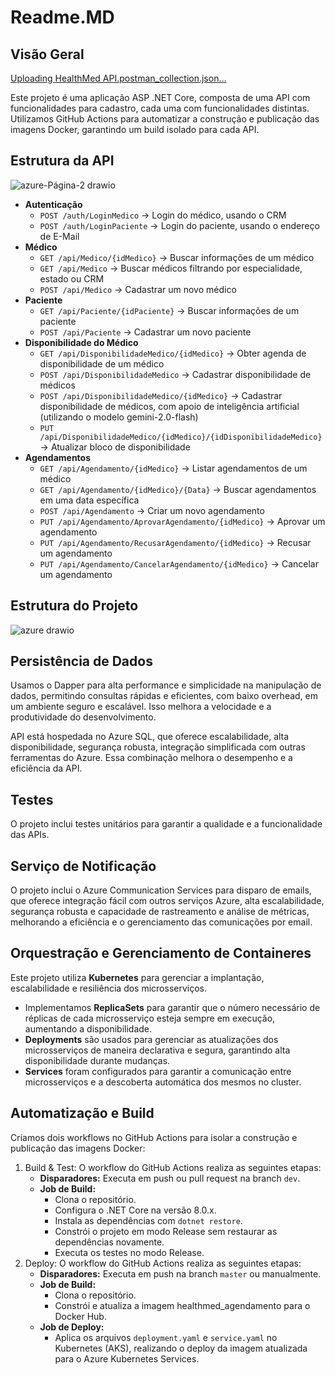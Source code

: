 # Readme.MD

## Visão Geral
[Uploading HealthMed API.postman_collection.json…]()

Este projeto é uma aplicação ASP .NET Core, composta de uma API com funcionalidades para cadastro, cada uma com funcionalidades distintas. Utilizamos GitHub Actions para automatizar a construção e publicação das imagens Docker, garantindo um build isolado para cada API.

## Estrutura da API

![azure-Página-2 drawio](https://github.com/user-attachments/assets/b279ea2a-b35c-4e10-907b-e39ef29458e5)

- **Autenticação**
   - `POST /auth/LoginMedico` → Login do médico, usando o CRM
   - `POST /auth/LoginPaciente` → Login do paciente, usando o endereço de E-Mail
- **Médico**
   - `GET /api/Medico/{idMedico}` → Buscar informações de um médico
   - `GET /api/Medico` → Buscar médicos filtrando por especialidade, estado ou CRM
   - `POST /api/Medico` → Cadastrar um novo médico
- **Paciente**
   - `GET /api/Paciente/{idPaciente}` → Buscar informações de um paciente
   - `POST /api/Paciente` → Cadastrar um novo paciente
- **Disponibilidade do Médico**
   - `GET /api/DisponibilidadeMedico/{idMedico}` → Obter agenda de disponibilidade de um médico
   - `POST /api/DisponibilidadeMedico` → Cadastrar disponibilidade de médicos
   - `POST /api/DisponibilidadeMedico/{idMedico}` → Cadastrar disponibilidade de médicos, com apoio de inteligência artificial (utilizando o modelo gemini-2.0-flash)
   - `PUT /api/DisponibilidadeMedico/{idMedico}/{idDisponibilidadeMedico}` → Atualizar bloco de disponibilidade
- **Agendamentos**
   - `GET /api/Agendamento/{idMedico}` → Listar agendamentos de um médico
   - `GET /api/Agendamento/{idMedico}/{Data}` → Buscar agendamentos em uma data específica
   - `POST /api/Agendamento` → Criar um novo agendamento
   - `PUT /api/Agendamento/AprovarAgendamento/{idMedico}` → Aprovar um agendamento
   - `PUT /api/Agendamento/RecusarAgendamento/{idMedico}` → Recusar um agendamento
   - `PUT /api/Agendamento/CancelarAgendamento/{idMedico}` → Cancelar um agendamento

## Estrutura do Projeto

![azure drawio](https://github.com/user-attachments/assets/e8664873-1a87-48cb-9bb8-3e53145caadf)

## Persistência de Dados

Usamos o Dapper para alta performance e simplicidade na manipulação de dados, permitindo consultas rápidas e eficientes, com baixo overhead, em um ambiente seguro e escalável. Isso melhora a velocidade e a produtividade do desenvolvimento.

API está hospedada no Azure SQL, que oferece escalabilidade, alta disponibilidade, segurança robusta, integração simplificada com outras ferramentas do Azure. Essa combinação melhora o desempenho e a eficiência da API.

## Testes

O projeto inclui testes unitários para garantir a qualidade e a funcionalidade das APIs.

## Serviço de Notificação

O projeto inclui o Azure Communication Services para disparo de emails, que oferece integração fácil com outros serviços Azure, alta escalabilidade, segurança robusta e capacidade de rastreamento e análise de métricas, melhorando a eficiência e o gerenciamento das comunicações por email.

## Orquestração e Gerenciamento de Containeres

Este projeto utiliza **Kubernetes** para gerenciar a implantação, escalabilidade e resiliência dos microsserviços.

- Implementamos **ReplicaSets** para garantir que o número necessário de réplicas de cada microsserviço esteja sempre em execução, aumentando a disponibilidade.
- **Deployments** são usados para gerenciar as atualizações dos microsserviços de maneira declarativa e segura, garantindo alta disponibilidade durante mudanças.
- **Services** foram configurados para garantir a comunicação entre microsserviços e a descoberta automática dos mesmos no cluster.

## Automatização e Build

Criamos dois workflows no GitHub Actions para isolar a construção e publicação das imagens Docker:

1. Build & Test: O workflow do GitHub Actions realiza as seguintes etapas:
   - **Disparadores:** Executa em push ou pull request na branch `dev`.
   - **Job de Build:**
      - Clona o repositório.
      - Configura o .NET Core na versão 8.0.x.
      - Instala as dependências com `dotnet restore`.
      - Constrói o projeto em modo Release sem restaurar as dependências novamente.
      - Executa os testes no modo Release.
1. Deploy:  O workflow do GitHub Actions  realiza as seguintes etapas:
   - **Disparadores:** Executa em push na branch `master` ou manualmente.
   - **Job de Build:**
      - Clona o repositório.
      - Constrói e atualiza a imagem healthmed_agendamento para o Docker Hub.
   - **Job de Deploy:**
      - Aplica os arquivos `deployment.yaml` e `service.yaml` no Kubernetes (AKS), realizando o deploy da imagem atualizada para o Azure Kubernetes Services.

